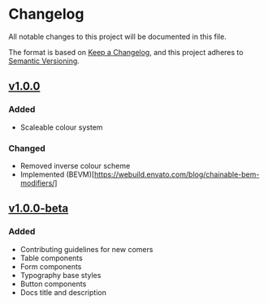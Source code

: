 
# Changelog
All notable changes to this project will be documented in this file.

The format is based on [Keep a Changelog](https://keepachangelog.com/en/1.0.0/), and this project adheres to [Semantic Versioning](https://semver.org/spec/v2.0.0.html).

## [v1.0.0](https://github.com/zeva-ui/zeva/releases/tag/v1.0.0)
### Added
 - Scaleable colour system

### Changed
 - Removed inverse colour scheme
 - Implemented (BEVM)[https://webuild.envato.com/blog/chainable-bem-modifiers/]

## [v1.0.0-beta](https://github.com/zeva-ui/zeva/releases/tag/v1.0.0-beta)
### Added
 - Contributing guidelines for new comers
 - Table components
 - Form components
 - Typography base styles
 - Button components
 - Docs title and description
